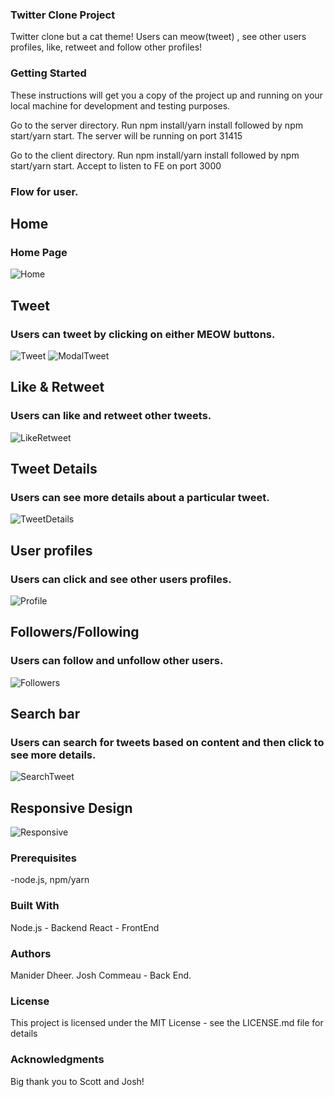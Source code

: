 
### Twitter Clone Project
Twitter clone but a cat theme! Users can meow(tweet) , see other users profiles, like, retweet and follow other profiles!
### Getting Started
These instructions will get you a copy of the project up and running on your local machine for development and testing purposes.

Go to the server directory. Run npm install/yarn install followed by npm start/yarn start. The server will be running on port 31415

Go to the client directory. Run npm install/yarn install followed by npm start/yarn start. Accept to listen to FE on port 3000

### Flow for user.

## Home
### Home Page
<img src="Screenshots/Home.png" alt="Home">

## Tweet
### Users can tweet by clicking on either MEOW buttons.
<img src="Screenshots/Tweet.png" alt="Tweet">
<img src="Screenshots/ModalTweet.png" alt="ModalTweet">

## Like & Retweet
### Users can like and retweet other tweets.
<img src="Screenshots/LikeRetweet.png" alt="LikeRetweet">

## Tweet Details
### Users can see more details about a particular tweet.
<img src="Screenshots/TweetDetails.png" alt="TweetDetails">

## User profiles
### Users can click and see other users profiles.
<img src="Screenshots/Profile.png" alt="Profile">

## Followers/Following
### Users can follow and unfollow other users.
<img src="Screenshots/Followers.png" alt="Followers">

## Search bar
### Users can search for tweets based on content and then click to see more details.
<img src="Screenshots/SearchTweet.png" alt="SearchTweet">

## Responsive Design
<img src="Screenshots/Responsive.png" alt="Responsive">


### Prerequisites
-node.js, npm/yarn

### Built With
Node.js - Backend
React - FrontEnd

### Authors
Manider Dheer.
Josh Commeau - Back End.

### License
This project is licensed under the MIT License - see the LICENSE.md file for details

### Acknowledgments
Big thank you to Scott and Josh!
